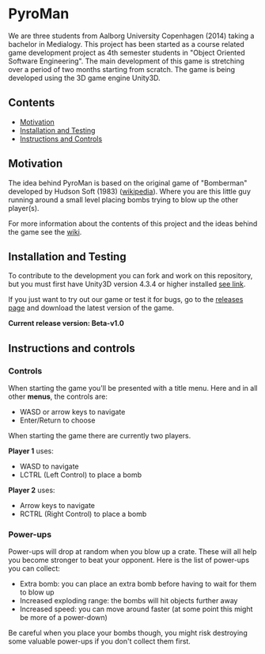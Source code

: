 PyroMan
============

We are three students from Aalborg University Copenhagen (2014) taking a bachelor in Medialogy. This project has been started as a course related game development project as 4th semester students in "Object Oriented Software Engineering". The main development of this game is stretching over a period of two months starting from scratch. The game is being developed using the 3D game engine Unity3D.

<a name="contents"></a>
## Contents ##
* [Motivation](#motivation)
* [Installation and Testing](#installation-and-testing)
* [Instructions and Controls](#instructions-and-controls)

<a name="motivation"></a>
## Motivation ##
The idea behind PyroMan is based on the original game of "Bomberman" developed by Hudson Soft (1983) ([wikipedia](http://en.wikipedia.org/wiki/Bomberman_(video_game))). Where you are this little guy running around a small level placing bombs trying to blow up the other player(s).

For more information about the contents of this project and the ideas behind the game see the [wiki](https://github.com/Martichoras/OOSE_Project/wiki).

<a name="installation-and-testing"></a>
## Installation and Testing ##
To contribute to the development you can fork and work on this repository, but you must first have Unity3D version 4.3.4 or higher installed [see link](http://unity3d.com/unity/download).

If you just want to try out our game or test it for bugs,
go to the [releases page](https://github.com/Martichoras/OOSE_Project/releases) and download the latest version of the game.

**Current release version: Beta-v1.0**

<a name="instructions-and-controls"></a>
## Instructions and controls ##

<a name="controls"></a>
### Controls ###
When starting the game you'll be presented with a title menu. Here and in all other **menus**, the controls are:

* WASD or arrow keys to navigate
* Enter/Return to choose

When starting the game there are currently two players.

**Player 1** uses:

* WASD to navigate
* LCTRL (Left Control) to place a bomb

**Player 2** uses:

* Arrow keys to navigate
* RCTRL (Right Control) to place a bomb

<a name="power-ups"></a>
### Power-ups ###
Power-ups will drop at random when you blow up a crate. These will all help you become stronger to beat your opponent. Here is the list of power-ups you can collect:

* Extra bomb: you can place an extra bomb before having to wait for them to blow up
* Increased exploding range: the bombs will hit objects further away
* Increased speed: you can move around faster (at some point this might be more of a power-down)

Be careful when you place your bombs though, you might risk destroying some valuable power-ups if you don't collect them first.